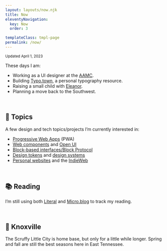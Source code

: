 ```yaml
---
layout: layouts/now.njk
title: Now
eleventyNavigation:
  key: Now
  order: 3

templateClass: tmpl-page
permalink: /now/
---
```


<small class="timestamp">Updated <time datetime="2023-04-01T17:18:41Z">April 1, 2023</time></small>

These days I am:

<ul class="now-list">
<li>Working as a UI designer at the <a href="https://aamc.org/">AAMC</a>.</li>
<li>Building <a href="https://typo.town/">Typo.town</a>, a personal typography resource.</li>
<li>Raising a small child with <a href="https://eleanoraldrich.com">Eleanor</a>.</li>
<li>Planning a move back to the Southwest.</li>
</ul>

&nbsp;

## 💭 Topics
A few design and tech topics/projects I’m currently interested&nbsp;in:

* [Progressive Web Apps](https://web.dev/learn/pwa/) (PWA)
* [Web components](https://developer.mozilla.org/en-US/docs/Web/Web_Components) and [Open UI](https://open-ui.org/)
* [Block-based interfaces/Block Protocol](https://blockprotocol.org/)
* [Design tokens](https://www.designtokens.org/) and [design systems](https://sparkbox.com/foundry/design_system_makeup_design_system_layers_parts_of_a_design_system)
* [Personal websites](https://matthiasott.com/articles/into-the-personal-website-verse) and the [IndieWeb](https://indieweb.org/)

&nbsp;

## 📚 Reading
I’m still using both [Literal](https://literal.club/nsmsn/is-reading) and <a href="https://log.nick.sh/categories/books/">Micro.blog</a> to track my reading.

<div id="literal-widget" handle="nsmsn" status="IS_READING" layout="list"></div>
<script src="https://literal.club/js/widget.js"></script>

&nbsp;

## 📍 Knoxville
The Scruffy Little City is home base, but only for a little while longer. Spring and fall are still the best seasons here in East Tennessee.
